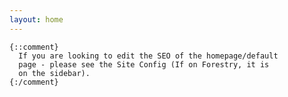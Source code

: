 ```yaml
---
layout: home
---
```

    {::comment}
      If you are looking to edit the SEO of the homepage/default 
      page - please see the Site Config (If on Forestry, it is 
      on the sidebar).
    {:/comment}
